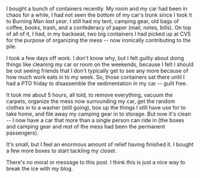 I bought a bunch of containers recently. My room and my car had been in chaos for a while, I had not seen the bottom of my car's trunk since I took it to Burning Man *last year*. I still had my tent, camping gear, old bags of coffee, books, trash, and a confederacy of paper (mail, notes, bills). On top of all of it, I had, in my backseat, two big containers I had picked up at CVS for the purpose of organizing the mess -- now ironically contributing to the pile.

I took a few days off work. I don't know why, but I felt guilty about doing things like cleaning my car or room on the weekends, because I felt I should be out seeing friends that I don't typically get to see any more because of how much work eats in to my week. So, those containers sat there until I had a PTO friday to disassemble the sedimentation in my car -- guilt free. 

It took me about 5 hours, all told, to remove everything, vacuum the carpets, organize the mess now surrounding my car, get the random clothes in to a washer (still going), box up the things I still have use for to take home, and file away my camping gear in to storage. But now it's clean -- I now have a car that more than a single person can ride in (the boxes and camping gear and rest of the mess had been the permanent passengers). 

It's small, but I feel an enormous amount of relief having finished it. I bought a few more boxes to start tackling my closet. 

There's no moral or message to this post. I think this is just a nice way to break the ice with my blog. 
